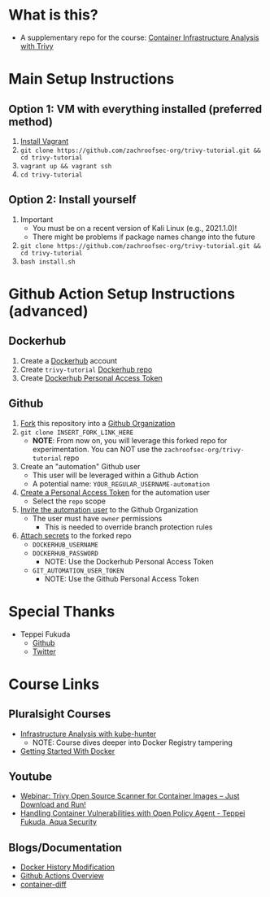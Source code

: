 # What is this?

+ A supplementary repo for the course: [Container Infrastructure Analysis with Trivy](https://app.pluralsight.com/library/courses/container-infrastructure-analysis-trivy/)

# Main Setup Instructions

## Option 1: VM with everything installed **(preferred method)**

1. [Install Vagrant](https://www.vagrantup.com/docs/installation)
2. `git clone https://github.com/zachroofsec-org/trivy-tutorial.git && cd trivy-tutorial`
3. `vagrant up && vagrant ssh`
4. `cd trivy-tutorial`

## Option 2: Install yourself

1. Important
    + You must be on a recent version of Kali Linux (e.g., 2021.1.0)!
    + There might be problems if package names change into the future
2. `git clone https://github.com/zachroofsec-org/trivy-tutorial.git && cd trivy-tutorial`
3. `bash install.sh`

# Github Action Setup Instructions **(advanced)**

## Dockerhub

1. Create a [Dockerhub](https://hub.docker.com/) account
2. Create `trivy-tutorial` [Dockerhub repo](https://docs.docker.com/docker-hub/repos/)
3. Create [Dockerhub Personal Access Token](https://docs.docker.com/docker-hub/access-tokens/)

## Github

1. [Fork](https://docs.github.com/en/github/getting-started-with-github/fork-a-repo) this repository into a [Github Organization](https://docs.github.com/en/github/setting-up-and-managing-organizations-and-teams/creating-a-new-organization-from-scratch)
2. `git clone INSERT_FORK_LINK_HERE`
    + **NOTE**: From now on, you will leverage this forked repo for experimentation. You can NOT use the `zachroofsec-org/trivy-tutorial` repo
3. Create an "automation" Github user
    + This user will be leveraged within a Github Action
    + A potential name: `YOUR_REGULAR_USERNAME-automation`
4. [Create a Personal Access Token](https://docs.github.com/en/github/authenticating-to-github/creating-a-personal-access-token) for the automation user
    + Select the `repo` scope
5. [Invite the automation user](https://docs.github.com/en/github/setting-up-and-managing-organizations-and-teams/managing-membership-in-your-organization) to the Github Organization
    + The user must have `owner` permissions
        + This is needed to override branch protection rules
6. [Attach secrets](https://docs.github.com/en/actions/reference/encrypted-secrets) to the forked repo
    + `DOCKERHUB_USERNAME`
    + `DOCKERHUB_PASSWORD`
        + NOTE: Use the Dockerhub Personal Access Token
    + `GIT_AUTOMATION_USER_TOKEN`
        + NOTE: Use the Github Personal Access Token

# Special Thanks

+ Teppei Fukuda
    + [Github](https://github.com/knqyf263)
    + [Twitter](https://twitter.com/knqyf263)

# Course Links

## Pluralsight Courses

+ [Infrastructure Analysis with kube-hunter](https://app.pluralsight.com/library/courses/container-infrastructure-analysis-kube-hunter)
    + NOTE: Course dives deeper into Docker Registry tampering
+ [Getting Started With Docker](https://app.pluralsight.com/library/courses/getting-started-docker)

## Youtube

+ [Webinar: Trivy Open Source Scanner for Container Images – Just Download and Run!](https://www.youtube.com/watch?v=XnYxX9uueoQ)
+ [Handling Container Vulnerabilities with Open Policy Agent - Teppei Fukuda, Aqua Security](https://www.youtube.com/watch?v=WKE2XNZ2zr4)

## Blogs/Documentation

+ [Docker History Modification](https://www.justinsteven.com/posts/2021/02/14/docker-image-history-modification)
+ [Github Actions Overview](https://docs.github.com/en/actions/learn-github-actions/introduction-to-github-actions#overview)
+ [container-diff](https://github.com/GoogleContainerTools/container-diff)

